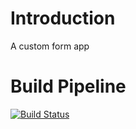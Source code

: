 # Introduction
A custom form app

# Build Pipeline
[![Build Status](https://travis-ci.com/mananwalia959/custom_forms.svg?branch=master)](https://travis-ci.com/mananwalia959/custom_forms)
